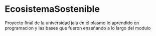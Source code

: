 # EcosistemaSostenible
Proyecto final de la universidad jala en el plasmo lo aprendido en programacion y las bases que fueron enseñando a lo largo del modulo
